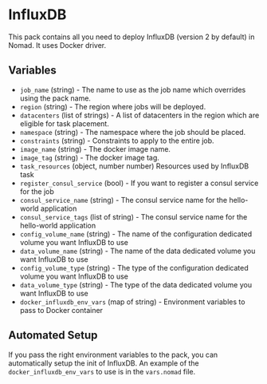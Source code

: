 # InfluxDB

This pack contains all you need to deploy InfluxDB (version 2 by default) in Nomad. It uses Docker driver.


## Variables

- `job_name` (string) - The name to use as the job name which overrides using the pack name.
- `region` (string) - The region where jobs will be deployed.
- `datacenters` (list of strings) - A list of datacenters in the region which are eligible for task placement.
- `namespace` (string) - The namespace where the job should be placed.
- `constraints` (string) - Constraints to apply to the entire job.
- `image_name` (string) - The docker image name.
- `image_tag` (string) - The docker image tag.
- `task_resources` (object, number number) Resources used by InfluxDB task
- `register_consul_service` (bool) - If you want to register a consul service for the job
- `consul_service_name` (string) - The consul service name for the hello-world application
- `consul_service_tags` (list of string) - The consul service name for the hello-world application
- `config_volume_name` (string) - The name of the configuration dedicated volume you want InfluxDB to use
- `data_volume_name` (string) - The name of the data dedicated volume you want InfluxDB to use
- `config_volume_type` (string) - The type of the configuration dedicated volume you want InfluxDB to use
- `data_volume_type` (string) - The type of the data dedicated volume you want InfluxDB to use
- `docker_influxdb_env_vars` (map of string) - Environment variables to pass to Docker container

## Automated Setup

If you pass the right environment variables to the pack, you can automatically setup the init of InfluxDB.
An example of the `docker_influxdb_env_vars` to use is in the `vars.nomad` file.
